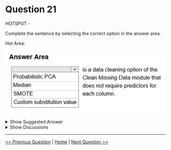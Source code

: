 # Question 21

HOTSPOT -

Complete the sentence by selecting the correct option in the answer area.

Hot Area:

![Question Image](../images/q21_q_0002600001.png)

<details>
  <summary>Show Suggested Answer</summary>

<img src="../images/q21_ans_0_0002700001.jpg" alt="Answer Image"><br>

<p>Replace using Probabilistic PCA: Compared to other options, such as Multiple Imputation using Chained Equations (MICE), this option has the advantage of not requiring the application of predictors for each column. Instead, it approximates the covariance for the full dataset. Therefore, it might offer better performance for datasets that have missing values in many columns.</p>
<p>Reference:</p>
<p>https://docs.microsoft.com/en-us/azure/machine-learning/studio-module-reference/clean-missing-data</p>

</details>

<details>
  <summary>Show Discussions</summary>

<blockquote><p><strong>pancman</strong> <code>(Wed 13 Apr 2022 18:40)</code> - <em>Upvotes: 19</em></p><p>I don&#x27;t think that this is a real exam question. Median and custom substitution techniques don&#x27;t require a predictor either.</p></blockquote>
<blockquote><p><strong>rishi_ram</strong> <code>(Sat 27 May 2023 18:58)</code> - <em>Upvotes: 5</em></p><p>Replace using Probabilistic PCA: Replaces the missing values by using a linear model that analyzes the correlations between the columns and estimates a low-dimensional approximation of the data, from which the full data is reconstructed. The underlying dimensionality reduction is a probabilistic form of Principal Component Analysis (PCA), and it implements a variant of the model proposed in the Journal of the Royal Statistical Society, Series B 21(3), 611–622 by Tipping and Bishop.

Compared to other options, such as Multiple Imputation using Chained Equations (MICE), this option has the advantage of not requiring the application of predictors for each column. Instead, it approximates the covariance for the full dataset. Therefore, it might offer better performance for datasets that have missing values in many columns.
https://learn.microsoft.com/en-us/previous-versions/azure/machine-learning/studio-module-reference/clean-missing-data</p></blockquote>

<blockquote><p><strong>geethavkr</strong> <code>(Thu 15 Aug 2024 18:46)</code> - <em>Upvotes: 1</em></p><p>correct..  Outdated but in previous versions it says
Replace using Probabilistic PCA: Replaces the missing values by using a linear model that analyzes the correlations between the columns and estimates a low-dimensional approximation of the data, from which the full data is reconstructed. The underlying dimensionality reduction is a probabilistic form of Principal Component Analysis (PCA), and it implements a variant of the model proposed in the Journal of the Royal Statistical Society, Series B 21(3), 611–622 by Tipping and Bishop.

Compared to other options, such as Multiple Imputation using Chained Equations (MICE), this option has the advantage of not requiring the application of predictors for each column. Instead, it approximates the covariance for the full dataset. Therefore, it might offer better performance for datasets that have missing values in many columns.</p></blockquote>

<blockquote><p><strong>kay1101</strong> <code>(Tue 28 May 2024 05:42)</code> - <em>Upvotes: 1</em></p><p>I think this is an outdated question.
as of may 2024, PCA is no longer in the clean missing data module.
reference: https://learn.microsoft.com/en-us/azure/machine-learning/component-reference/clean-missing-data?view=azureml-api-2

however, in the past, PCA did in the clean missing data module.
reference:https://learn.microsoft.com/en-us/previous-versions/azure/machine-learning/studio-module-reference/clean-missing-data

at the time of the question was created, PCA may be correct.
but now, i thick is either median or custom substitution value.</p></blockquote>

<blockquote><p><strong>InversaRadice</strong> <code>(Fri 01 Dec 2023 07:15)</code> - <em>Upvotes: 2</em></p><p>answer is 100% correct ...
Replace using Probabilistic PCA: ...
Compared to other options, such as Multiple Imputation using Chained Equations (MICE), this option has the advantage of not requiring the application of predictors for each column.
https://learn.microsoft.com/en-us/previous-versions/azure/machine-learning/studio-module-reference/clean-missing-data</p></blockquote>
<blockquote><p><strong>eternaleclipse</strong> <code>(Sun 22 Oct 2023 15:20)</code> - <em>Upvotes: 1</em></p><p>What pancman said. outdated question</p></blockquote>
<blockquote><p><strong>IvanTT</strong> <code>(Mon 16 Oct 2023 07:42)</code> - <em>Upvotes: 1</em></p><p>It can&#x27;t be &quot;A. Probabilistic PCA&quot; because it isn&#x27;t an option for the Clean Missing Data module. Here is the reference: https://learn.microsoft.com/en-us/azure/machine-learning/component-reference/clean-missing-data?view=azureml-api-2
It could be &quot;D. Custom Substitution Value&quot;. The option &quot;B. Median&quot; isn&#x27;t the exact option for the module which it&#x27;s &quot;Replace with median&quot;.</p></blockquote>
<blockquote><p><strong>james2033</strong> <code>(Fri 06 Oct 2023 23:47)</code> - <em>Upvotes: 1</em></p><p>Qutote &quot;Replace using Probabilistic PCA: Replaces the missing values by using a linear model that analyzes the correlations between the columns and estimates a low-dimensional approximation of the data, from which the full data is reconstructed. The underlying dimensionality reduction is a probabilistic form of Principal Component Analysis (PCA), and it implements a variant of the model proposed in the Journal of the Royal Statistical Society, Series B 21(3), 611–622 by Tipping and Bishop.

Compared to other options, such as Multiple Imputation using Chained Equations (MICE), this option has the advantage of not requiring the application of predictors for each column.&quot;

Reference https://learn.microsoft.com/en-us/previous-versions/azure/machine-learning/studio-module-reference/clean-missing-data#:~:text=this%20option%20has%20the%20advantage%20of%20not%20requiring%20the%20application%20of%20predictors%20for%20each%20column.</p></blockquote>

<blockquote><p><strong>rakeshmk</strong> <code>(Wed 27 Sep 2023 08:35)</code> - <em>Upvotes: 3</em></p><p>PCA is a dimensionality reduction technique.. Median can be the answer</p></blockquote>
<blockquote><p><strong>PradhanManva</strong> <code>(Sun 24 Sep 2023 18:20)</code> - <em>Upvotes: 1</em></p><p>PCA -This is the answer.</p></blockquote>
<blockquote><p><strong>MarinaMijailovic</strong> <code>(Tue 25 Apr 2023 10:07)</code> - <em>Upvotes: 3</em></p><p>Correct answer is medain - it only calulates the medain from the given column, no other columns required

pca - needs predictors to calculate the probabilities
smote - needs predictors to generate synthetic samples for the minority class
csv - doesn&#x27;t really need predictors per se, but still requires some knoweldge about the data to pick the right value</p></blockquote>

<blockquote><p><strong>Truman</strong> <code>(Mon 10 Apr 2023 18:01)</code> - <em>Upvotes: 1</em></p><p>One data cleaning option that does not require predictors for each column in the Clean Missing Data module is the &quot;Replace with mean&quot; option. This option replaces missing values in a column with the mean of the available values in that column

All these options are false</p></blockquote>

<blockquote><p><strong>Vic9</strong> <code>(Mon 03 Apr 2023 15:58)</code> - <em>Upvotes: 2</em></p><p>A

https://learn.microsoft.com/en-us/previous-versions/azure/machine-learning/studio-module-reference/clean-missing-data

&quot;Replace using Probabilistic PCA: Replaces the missing values by using a linear model that analyzes the correlations between the columns and estimates a low-dimensional approximation of the data, from which the full data is reconstructed. The underlying dimensionality reduction is a probabilistic form of Principal Component Analysis (PCA), and it implements a variant of the model proposed in the Journal of the Royal Statistical Society, Series B 21(3), 611–622 by Tipping and Bishop.

Compared to other options, such as Multiple Imputation using Chained Equations (MICE), this option has the advantage of not requiring the application of predictors for each column. Instead, it approximates the covariance for the full dataset. Therefore, it might offer better performance for datasets that have missing values in many columns.&quot;</p></blockquote>

<blockquote><p><strong>phdykd</strong> <code>(Sun 26 Feb 2023 04:34)</code> - <em>Upvotes: 2</em></p><p>A) Probabilistic PCA and C) SMOTE are not data cleaning options in the clean missing data module.

Probabilistic PCA is a technique used for dimensionality reduction and feature extraction in machine learning, and it is not specifically designed to handle missing data.

SMOTE (Synthetic Minority Over-sampling Technique) is a technique used for dealing with imbalanced datasets in machine learning, and it is not designed to handle missing data.

Therefore, the correct answer to the question &quot;..... is a data cleaning option of the clean missing data module that does not require predictors for each column&quot; is either B) Median or D) Custom substitution value.</p></blockquote>

<blockquote><p><strong>Peeking</strong> <code>(Sun 19 Feb 2023 18:26)</code> - <em>Upvotes: 2</em></p><p>PCA is wrong.</p></blockquote>
<blockquote><p><strong>ranjsi01</strong> <code>(Sun 30 Jan 2022 16:00)</code> - <em>Upvotes: 3</em></p><p>correct</p></blockquote>

</details>

---

[<< Previous Question](question_20.md) | [Home](/index.md) | [Next Question >>](question_22.md)
